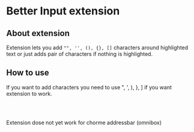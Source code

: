 # Better Input extension

## About extension
Extension lets you add `"", '', (), {}, []` characters around highlighted text or just adds pair of characters if nothing is highlighted.

## How to use
If you want to add characters you need to use ", ', ), }, ] if you want extension to work.
 
 ## 
 <br>
 
Extension dose not yet work for chorme addressbar (omnibox)
